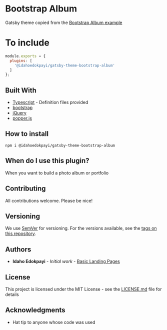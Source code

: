 # Bootstrap Album

Gatsby theme copied from the [Bootstrap Album example](https://getbootstrap.com/docs/4.4/examples/album/)

# To include
```javascript
module.exports = {
  plugins: [
    '@idahoedokpayi/gatsby-theme-bootstrap-album'
  ]
};
```
## Built With

* [Typescript](https://www.typescriptlang.org/) - Definition files provided
* [bootstrap](https://getbootstrap.com)
* [jQuery](https://jquery.com/)
* [popper.js](https://popper.js.org/)

## How to install

```
npm i @idahoedokpayi/gatsby-theme-bootstrap-album
```

## When do I use this plugin?

When you want to build a photo album or portfolio  

## Contributing

All contributions welcome. Please be nice!

## Versioning

We use [SemVer](http://semver.org/) for versioning. For the versions available, see the [tags on this repository](https://github.com/your/project/tags). 

## Authors

* **Idaho Edokpayi** - *Initial work* - [Basic Landing Pages](https://github.com/utdcometsoccer/basiclandingpage)

## License

This project is licensed under the MIT License - see the [LICENSE.md](..\..\LICENSE.md) file for details

## Acknowledgments

* Hat tip to anyone whose code was used